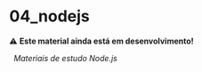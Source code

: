 # 04_nodejs
:warning: **Este material ainda está em desenvolvimento!**

&nbsp;
*Materiais de estudo Node.js*

